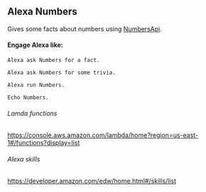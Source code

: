 ## Alexa Numbers
Gives some facts about numbers using [NumbersApi](http://numbersapi.com).

#### Engage Alexa like:
`Alexa ask Numbers for a fact.`

`Alexa ask Numbers for some trivia.`

`Alexa run Numbers.`

`Echo Numbers.`

###### Lamda functions 
https://console.aws.amazon.com/lambda/home?region=us-east-1#/functions?display=list

###### Alexa skills
https://developer.amazon.com/edw/home.html#/skills/list